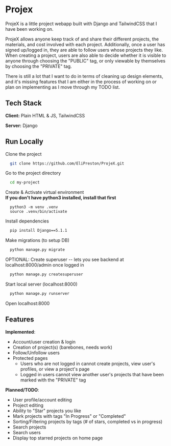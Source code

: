 
# Projex

ProjeX is a little project webapp built with Django and TailwindCSS that I have been working on.

ProjeX allows anyone keep track of and share their different projects, the materials, and cost involved with each project. Additionally, once a user has signed up/logged in, they are able to follow users whose projects they like. When creating a project, users are also able to decide whether it is visible to anyone through choosing the "PUBLIC" tag, or only viewable by themselves by choosing the "PRIVATE" tag.

There is still a lot that I want to do in terms of cleaning up design elements, and it's missing features that I am either in the process of working on or plan on implementing as I move through my TODO list.


## Tech Stack

**Client:** Plain HTML & JS, TailwindCSS

**Server:** Django


## Run Locally

Clone the project

```bash
  git clone https://github.com/EliPreston/ProjeX.git
```

Go to the project directory

```bash
  cd my-project
```

Create & Activate virtual environment \
**If you don't have python3 installed, install that first**
```
  python3 -m venv .venv
  source .venv/bin/activate
```

Install dependencies
```bash
  pip install Django==5.1.1
```

Make migrations (to setup DB)
```bash
  python manage.py migrate
```

OPTIONAL: Create superuser -- lets you see backend at localhost:8000/admin once logged in
```bash
  python manage.py createsuperuser
```

Start local server (localhost:8000)
```bash
  python manage.py runserver
```

Open localhost:8000

## Features

**Implemented**:
- Account/user creation & login
- Creation of project(s) (barebones, needs work)
- Follow/Unfollow users
- Protected pages 
    - Users who are not logged in cannot create projects, view user's profiles, or view a project's page
    - Logged in users cannot view another user's projects that have been marked with the "PRIVATE" tag


**Planned/TODO**:
- User profile/account editing
- Project editing
- Ability to "Star" projects you like 
- Mark projects with tags "In Progress" or "Completed"
- Sorting/Filtering projects by tags (# of stars, completed vs in progress)
- Search projects
- Search users
- Display top starred projects on home page
